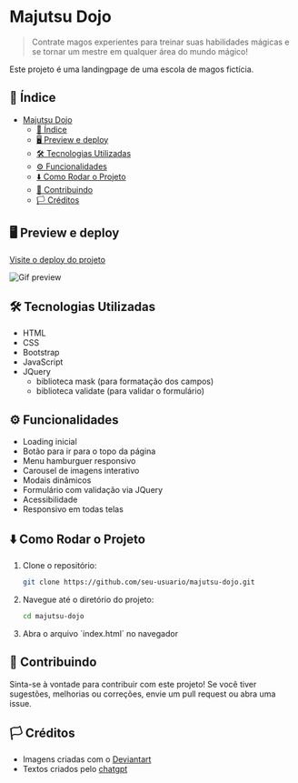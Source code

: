 # Majutsu Dojo

> Contrate magos experientes para treinar suas habilidades mágicas e se tornar um mestre em qualquer área do mundo mágico!

Este projeto é uma landingpage de uma escola de magos fictícia.

## 📑 Índice
 
- [Majutsu Dojo](#majutsu-dojo)
  - [📑 Índice](#-índice)
  - [🖥️ Preview e deploy](#️-preview-e-deploy)
  - [🛠️ Tecnologias Utilizadas](#️-tecnologias-utilizadas)
  - [⚙️ Funcionalidades](#️-funcionalidades)
  - [⬇️ Como Rodar o Projeto](#️-como-rodar-o-projeto)
  - [🎁 Contribuindo](#-contribuindo)
  - [🏳️ Créditos](#️-créditos)


## 🖥️ Preview e deploy

[Visite o deploy do projeto](https://majutsu-dojo.vercel.app/)

![Gif preview](preview.gif)

## 🛠️ Tecnologias Utilizadas

- HTML
- CSS
- Bootstrap
- JavaScript
- JQuery
  - biblioteca mask (para formatação dos campos)
  - biblioteca validate (para validar o formulário)

## ⚙️ Funcionalidades

- Loading inicial
- Botão para ir para o topo da página
- Menu hamburguer responsivo
- Carousel de imagens interativo
- Modais dinâmicos
- Formulário com validação via JQuery
- Acessibilidade
- Responsivo em todas telas

## ⬇️ Como Rodar o Projeto

1. Clone o repositório:
    
    ```bash
    git clone https://github.com/seu-usuario/majutsu-dojo.git
    ```

2. Navegue até o diretório do projeto:
    
    ``` bash  
    cd majutsu-dojo  
    ```

3. Abra o arquivo ´index.html´ no navegador

## 🎁 Contribuindo  

Sinta-se à vontade para contribuir com este projeto! Se você tiver sugestões, melhorias ou correções, envie um pull request ou abra uma issue.

## 🏳️ Créditos

- Imagens criadas com o [Deviantart](https://www.deviantart.com/dreamup)
- Textos criados pelo [chatgpt](https://chatgpt.com/)